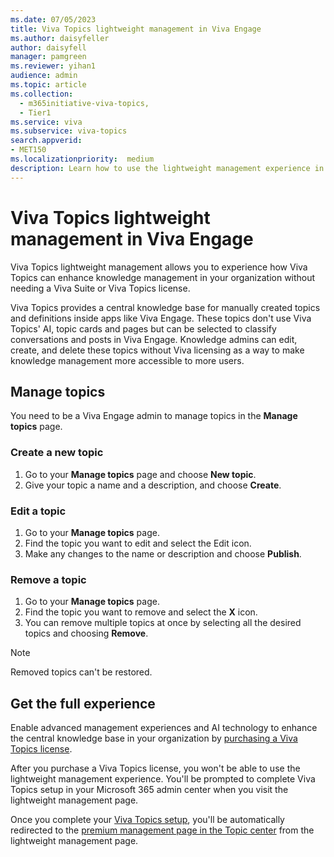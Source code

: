 ```yaml
---
ms.date: 07/05/2023
title: Viva Topics lightweight management in Viva Engage
ms.author: daisyfeller
author: daisyfell
manager: pamgreen
ms.reviewer: yihan1
audience: admin
ms.topic: article
ms.collection:
  - m365initiative-viva-topics,
  - Tier1
ms.service: viva 
ms.subservice: viva-topics 
search.appverid:
- MET150  
ms.localizationpriority:  medium
description: Learn how to use the lightweight management experience in Viva Engage.
---
```

# Viva Topics lightweight management in Viva Engage

Viva Topics lightweight management allows you to experience how Viva Topics can enhance knowledge management in your organization without needing a Viva Suite or Viva Topics license.

Viva Topics provides a central knowledge base for manually created topics and definitions inside apps like Viva Engage. These topics don't use Viva Topics' AI, topic cards and pages but can be selected to classify conversations and posts in Viva Engage. Knowledge admins can edit, create, and delete these topics without Viva licensing as a way to make knowledge management more accessible to more users.

## Manage topics

You need to be a Viva Engage admin to manage topics in the **Manage topics** page.

### Create a new topic

1. Go to your **Manage topics** page and choose **New topic**.
1. Give your topic a name and a description, and choose **Create**.

### Edit a topic

1. Go to your **Manage topics** page.
1. Find the topic you want to edit and select the Edit icon.
1. Make any changes to the name or description and choose **Publish**.

### Remove a topic

1. Go to your **Manage topics** page.
1. Find the topic you want to remove and select the **X** icon.
1. You can remove multiple topics at once by selecting all the desired topics and choosing **Remove**.

>[!NOTE]
>Removed topics can't be restored.

## Get the full experience

Enable advanced management experiences and AI technology to enhance the central knowledge base in your organization by [purchasing a Viva Topics license](https://www.microsoft.com/microsoft-viva/topics).

After you purchase a Viva Topics license, you won't be able to use the lightweight management experience. You'll be prompted to complete Viva Topics setup in your Microsoft 365 admin center when you visit the lightweight management page.

Once you complete your [Viva Topics setup](set-up-topic-experiences.md), you'll be automatically redirected to the [premium management page in the Topic center](manage-topics.md) from the lightweight management page.